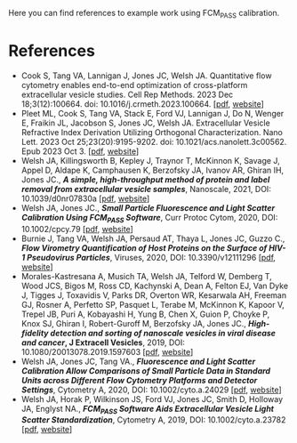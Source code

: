 Here you can find references to example work using FCM<sub>PASS</sub> calibration.

# References

* &#x20;Cook S, Tang VA, Lannigan J, Jones JC, Welsh JA. Quantitative flow cytometry enables end-to-end optimization of cross-platform extracellular vesicle studies. Cell Rep Methods. 2023 Dec 18;3(12):100664. doi: 10.1016/j.crmeth.2023.100664. [[pdf](https://www.cell.com/cell-reports-methods/pdf/S2667-2375(23)00341-7.pdf), [website](https://doi.org/10.1016/j.crmeth.2023.100664)]
* Pleet ML, Cook S, Tang VA, Stack E, Ford VJ, Lannigan J, Do N, Wenger E, Fraikin JL, Jacobson S, Jones JC, Welsh JA. Extracellular Vesicle Refractive Index Derivation Utilizing Orthogonal Characterization. Nano Lett. 2023 Oct 25;23(20):9195-9202. doi: 10.1021/acs.nanolett.3c00562. Epub 2023 Oct 3. [[pdf](https://pubs.acs.org/doi/epdf/10.1021/acs.nanolett.3c00562), [website](https://doi.org/10.1021/acs.nanolett.3c00562)]
* Welsh JA, Killingsworth B, Kepley J, Traynor T, McKinnon K, Savage J, Appel D, Aldape K, Camphausen K, Berzofsky JA, Ivanov AR, Ghiran IH, Jones JC., _**A simple, high-throughput method of protein and label removal from extracellular vesicle samples**_, Nanoscale, 2021, DOI: 10.1039/d0nr07830a [[pdf](http://www.joshuawelsh.co.uk/publications/2021/welsh2021.pdf), [website](https://doi.org/10.1039/d0nr07830a)]
* Welsh JA, Jones JC., _**Small Particle Fluorescence and Light Scatter Calibration Using FCM<sub>PASS</sub> Software**_, Curr Protoc Cytom, 2020, DOI: 10.1002/cpcy.79 [[pdf](http://www.joshuawelsh.co.uk/publications/2020/welsh2020.pdf), [website](https://doi.org/10.1002/cpcy.79)]
* Burnie J, Tang VA, Welsh JA, Persaud AT, Thaya L, Jones JC, Guzzo C., _**Flow Virometry Quantification of Host Proteins on the Surface of HIV-1 Pseudovirus Particles**_, Viruses, 2020, DOI: 10.3390/v12111296 [[pdf](http://www.joshuawelsh.co.uk/publications/2020/viruses-12-01296.pdf), [website](https://doi.org/10.3390/v12111296)]
* Morales-Kastresana A, Musich TA, Welsh JA, Telford W, Demberg T, Wood JCS, Bigos M, Ross CD, Kachynski A, Dean A, Felton EJ, Van Dyke J, Tigges J, Toxavidis V, Parks DR, Overton WR, Kesarwala AH, Freeman GJ, Rosner A, Perfetto SP, Pasquet L, Terabe M, McKinnon K, Kapoor V, Trepel JB, Puri A, Kobayashi H, Yung B, Chen X, Guion P, Choyke P, Knox SJ, Ghiran I, Robert-Guroff M, Berzofsky JA, Jones JC., _**High-fidelity detection and sorting of nanoscale vesicles in viral disease and cancer**_**, J Extracell Vesicles**, 2019, DOI: 10.1080/20013078.2019.1597603 [[pdf](http://www.joshuawelsh.co.uk/publications/2019/High%20fidelity%20detection%20and%20sorting%20of%20nanoscale%20vesicles%20in%20viral%20disease%20and%20cancer.pdf), [website](https://doi.org/10.1080/20013078.2019.1597603)]
* Welsh JA, Jones JC, Tang VA., _**Fluorescence and Light Scatter Calibration Allow Comparisons of Small Particle Data in Standard Units across Different Flow Cytometry Platforms and Detector Settings**_, Cytometry A, 2020, DOI: 10.1002/cyto.a.24029 [[pdf](http://www.joshuawelsh.co.uk/publications/2020/Cytometry%20Pt%20A%20-%202020%20-%20Welsh%20-%20Fluorescence%20and%20Light%20Scatter%20Calibration%20Allow%20Comparisons%20of%20Small%20Particle%20Data%20in.pdf), [website](https://doi.org/10.1002/cyto.a.24029)]
* Welsh JA, Horak P, Wilkinson JS, Ford VJ, Jones JC, Smith D, Holloway JA, Englyst NA., _**FCM<sub>PASS</sub> Software Aids Extracellular Vesicle Light Scatter Standardization**_, Cytometry A, 2019, DOI: 10.1002/cyto.a.23782 [[pdf](http://www.joshuawelsh.co.uk/publications/2020/Cytometry%20Pt%20A%20-%202019%20-%20Welsh%20-%20FCM<sub>PASS</sub>%20Software%20Aids%20Extracellular%20Vesicle%20Light%20Scatter%20Standardization.pdf), [website](https://doi.org/10.1002/cyto.a.23782)]
